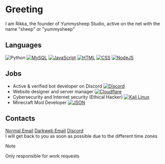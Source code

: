 # Greeting

I am Rikka, the founder of Yummysheep Studio, active on the net with the name "sheep" or "yummysheep"

## Languages
![Python](https://img.shields.io/badge/python-3670A0?style=for-the-badge&logo=python&logoColor=ffdd54)
[![MySQL](https://img.shields.io/badge/MySQL-4479A1?style=for-the-badge&logo=mysql&logoColor=fff)](#)
[![JavaScript](https://img.shields.io/badge/JavaScript-F7DF1E?style=for-the-badge&logo=javascript&logoColor=000)](#)
[![HTML](https://img.shields.io/badge/HTML-%23E34F26.svg?style=for-the-badge&logo=html5&logoColor=white)](#)
[![CSS](https://img.shields.io/badge/CSS-639?style=for-the-badge&logo=css&logoColor=fff)](#)
[![NodeJS](https://img.shields.io/badge/Node.js-6DA55F?style=for-the-badge&logo=node.js&logoColor=white)](#)
## Jobs
- Active & verified bot developer on Discord [![Discord](https://img.shields.io/badge/Discord-%235865F2.svg?&logo=discord&logoColor=white)](#)
- Website designer and server manager [![Cloudflare](https://img.shields.io/badge/Cloudflare-F38020?logo=Cloudflare&logoColor=white)](#)
- Cybersecurity and Internet security (Ethical Hacker) [![Kali Linux](https://img.shields.io/badge/Kali%20Linux-557C94?logo=kalilinux&logoColor=fff)](#)
- Minecraft Mod Developer [![JSON](https://img.shields.io/badge/JSON-000?logo=json&logoColor=fff)](#)

## Contacts
[Normal Email](mailto:yummyysheep@gmail.com)
[Darkweb Email](mailto:yummysheep@protonmail.com)
[Discord](discord.gg/e7H9WJHBzC)
<br>I will get back to you as soon as possible due to the different time zones
> [!NOTE]  
> Only responsible for work requests 
